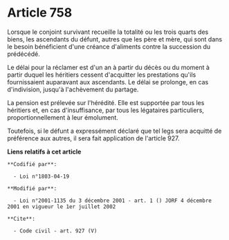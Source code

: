 # Article 758

Lorsque le conjoint survivant recueille la totalité ou les trois quarts des biens, les ascendants du défunt, autres que les
père et mère, qui sont dans le besoin bénéficient d'une créance d'aliments contre la succession du prédécédé. 

Le délai pour la réclamer est d'un an à partir du décès ou du moment à partir duquel les héritiers cessent d'acquitter les
prestations qu'ils fournissaient auparavant aux ascendants. Le délai se prolonge, en cas d'indivision, jusqu'à l'achèvement
du partage. 

La pension est prélevée sur l'hérédité. Elle est supportée par tous les héritiers et, en cas d'insuffisance, par tous les
légataires particuliers, proportionnellement à leur émolument. 

Toutefois, si le défunt a expressément déclaré que tel legs sera acquitté de préférence aux autres, il sera fait application
de l'article 927.

**Liens relatifs à cet article**

	**Codifié par**:

	  - Loi n°1803-04-19

	**Modifié par**:

	  - Loi n°2001-1135 du 3 décembre 2001 - art. 1 () JORF 4 décembre 2001 en vigueur le 1er juillet 2002

	**Cite**:

	  - Code civil - art. 927 (V)
